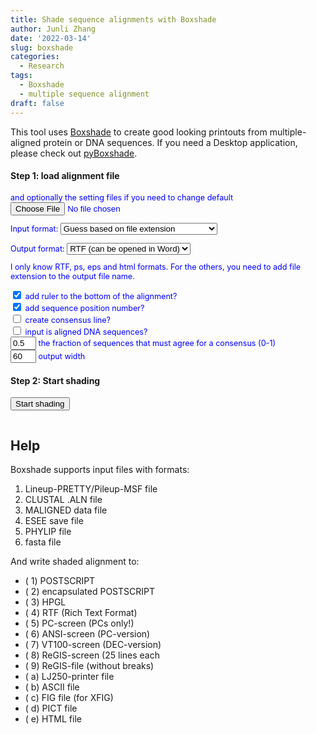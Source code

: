 ```yaml
---
title: Shade sequence alignments with Boxshade
author: Junli Zhang
date: '2022-03-14'
slug: boxshade
categories:
  - Research
tags:
  - Boxshade
  - multiple sequence alignment
draft: false
---
```


This tool uses [Boxshade](https://ftp.lysator.liu.se/pub/opensuse/repositories/science/openSUSE_Leap_15.3/src/boxshade-3.3.1-lp153.1.9.src.rpm) to create good looking printouts from multiple-aligned protein or DNA sequences. If you need a Desktop application, please check out [pyBoxshade](https://github.com/mdbaron42/pyBoxshade).

<h4>Step 1: load alignment file</h4>
<div id="options" style="font-size:90%;color:blue;">
<label for="snpfile">and optionally the setting files if you need to change default</label><br>
<input id="snpfile" type="file"><br>

<!-- <textarea id="paste" name="paste" rows="6" cols="85" placeholder="OR paste your sequences here"></textarea><br>
<p id="demoFq" style="display:none;"></p> -->

Input format:
<select id="box1">
    <option value="guess">Guess based on file extension</option>
    <option value="-type=6">fasta file (.fa or .fasta)</option>
    <option value="-type=2">CLUSTAL file (.aln)</option>
    <option value="-type=1">Lineup-PRETTY/Pileup-MSF file (.msf)</option>
    <option value="-type=3">MALIGNED data file</option>
    <option value="-type=4">ESEE save file</option>
    <option value="-type=5">PPHYLIP file (.phy)</option>
</select>

Output format:
<select id="box2">
    <option value="-dev=4">RTF (can be opened in Word)</option>
    <option value="-dev=1">POSTSCRIPT</option>
    <option value="-dev=2">encapsulated POSTSCRIPT</option>
    <option value="-dev=e">HTML</option>
    <option value="-dev=3">HPGL</option>
    <option value="-dev=6">ANSI-screen (PC-version)</option>
    <option value="-dev=7">VT100-screen (DEC-version)</option>
    <option value="-dev=8">ReGIS-screen  (25 lines each)</option>
    <option value="-dev=9">ReGIS-file (without breaks)</option>
    <option value="-dev=a">LJ250-printer file</option>
    <option value="-dev=b">ASCII file</option>
    <option value="-dev=c">FIG file (for XFIG)</option>
    <option value="-dev=d">PICT file</option>
</select>

I only know RTF, ps, eps and html formats. For the others, you need to add file extension to the output file name.

<!-- Output file name (without extension) <input size="20" id="output" value="" type="text">   -->

<input type="checkbox" id="ruler" value="1" checked> add ruler to the bottom of the alignment?  
<input type="checkbox" id="seqnum" value="1" checked> add sequence position number?  
<input type="checkbox" id="consensus" value="1"> create consensus line?  
<input type="checkbox" id="dna" value="1"> input is aligned DNA sequences?  
<input size="2" id="fraction" value="0.5" type="text"> the fraction of sequences that must agree for a consensus (0-1)  
<input size="2" id="outlen" value="60" type="text"> output width

<p id="help"></p>
</div>
<h4>Step 2: Start shading</h4>
<button onclick="process()">Start shading</button>


<div id="download-btn" style="display:none">
    <h4>Step 3: Download output</h4>
    <button id="download" onclick="download()">Download the formatted alignment</button><br><br>
</div>
<p id="error" style="color:red;"></p>
<pre><code id="stdout"></code></pre>


## Help

Boxshade supports input files with formats:

1. Lineup-PRETTY/Pileup-MSF file
2. CLUSTAL .ALN file
3. MALIGNED data file
4. ESEE save file
5. PHYLIP file
6. fasta file

And write shaded alignment to:

- ( 1) POSTSCRIPT
- ( 2) encapsulated POSTSCRIPT
- ( 3) HPGL
- ( 4) RTF (Rich Text Format)
- ( 5) PC-screen     (PCs only!)
- ( 6) ANSI-screen   (PC-version)
- ( 7) VT100-screen  (DEC-version)
- ( 8) ReGIS-screen  (25 lines each
- ( 9) ReGIS-file    (without breaks)
- ( a) LJ250-printer file
- ( b) ASCII file
- ( c) FIG file (for XFIG)
- ( d) PICT file
- ( e) HTML file


<!-- <script src="https://cdn.biowasm.com/v2/aioli/latest/aioli.js"></script> -->
<script src="/tools/aioli/latest/aioli.js"></script>
<script src="/libs/FileSaver.min.js"></script>
<script src="/libs/boxshadeweb.js"></script>